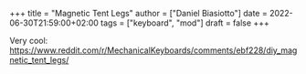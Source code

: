 +++
title = "Magnetic Tent Legs"
author = ["Daniel Biasiotto"]
date = 2022-06-30T21:59:00+02:00
tags = ["keyboard", "mod"]
draft = false
+++

Very cool: <https://www.reddit.com/r/MechanicalKeyboards/comments/ebf228/diy_magnetic_tent_legs/>
